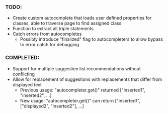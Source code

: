 ### TODO:
* Create custom autocomplete that loads user defined properties for classes, able to traverse page to find assigned class
* Function to extract all triple statements
* Catch errors from autocompletes
	* Possibly introduce "finalized" flag to autocompleters to allow bypass to error catch for debugging


### COMPLETED:
* Support for multiple suggestion list recommendations without conflicting
* Allow for replacement of suggestions with replacements that differ from displayed text
	* Previous usage: "autocompleter.get()" returned ["inserted1", "inserted2", ...]
	* New usage: "autocompleter.get()" can return ["inserted1", ["displayed2", "inserted2"], ...]